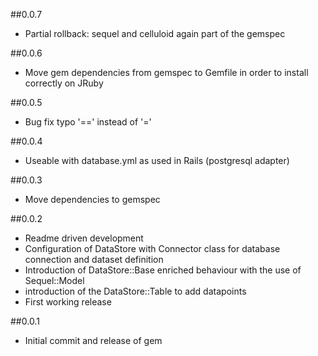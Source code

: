 ##0.0.7

  * Partial rollback: sequel and celluloid again part of the gemspec

##0.0.6

  * Move gem dependencies from gemspec to Gemfile in order to install correctly on JRuby

##0.0.5

  * Bug fix typo '==' instead of '='

##0.0.4

  * Useable with database.yml as used in Rails (postgresql adapter)

##0.0.3

  * Move dependencies to gemspec

##0.0.2

  * Readme driven development
  * Configuration of DataStore with Connector class for database connection and dataset definition
  * Introduction of DataStore::Base enriched behaviour with the use of Sequel::Model
  * introduction of the DataStore::Table to add datapoints
  * First working release

##0.0.1

  * Initial commit and release of gem